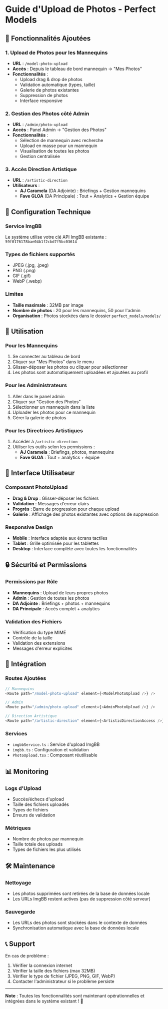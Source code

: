 # Guide d'Upload de Photos - Perfect Models

## 🎯 Fonctionnalités Ajoutées

### 1. **Upload de Photos pour les Mannequins**
- **URL** : `/model-photo-upload`
- **Accès** : Depuis le tableau de bord mannequin → "Mes Photos"
- **Fonctionnalités** :
  - Upload drag & drop de photos
  - Validation automatique (types, taille)
  - Galerie de photos existantes
  - Suppression de photos
  - Interface responsive

### 2. **Gestion des Photos côté Admin**
- **URL** : `/admin/photo-upload`
- **Accès** : Panel Admin → "Gestion des Photos"
- **Fonctionnalités** :
  - Sélection de mannequin avec recherche
  - Upload en masse pour un mannequin
  - Visualisation de toutes les photos
  - Gestion centralisée

### 3. **Accès Direction Artistique**
- **URL** : `/artistic-direction`
- **Utilisateurs** :
  - **AJ Caramela** (DA Adjointe) : Briefings + Gestion mannequins
  - **Fave GLOA** (DA Principale) : Tout + Analytics + Gestion équipe

## 🔧 Configuration Technique

### Service ImgBB
Le système utilise votre clé API ImgBB existante : `59f0176178bae04b1f2cbd7f5bc03614`

### Types de fichiers supportés
- JPEG (.jpg, .jpeg)
- PNG (.png)
- GIF (.gif)
- WebP (.webp)

### Limites
- **Taille maximale** : 32MB par image
- **Nombre de photos** : 20 pour les mannequins, 50 pour l'admin
- **Organisation** : Photos stockées dans le dossier `perfect_models/models/`

## 📱 Utilisation

### Pour les Mannequins
1. Se connecter au tableau de bord
2. Cliquer sur "Mes Photos" dans le menu
3. Glisser-déposer les photos ou cliquer pour sélectionner
4. Les photos sont automatiquement uploadées et ajoutées au profil

### Pour les Administrateurs
1. Aller dans le panel admin
2. Cliquer sur "Gestion des Photos"
3. Sélectionner un mannequin dans la liste
4. Uploader les photos pour ce mannequin
5. Gérer la galerie de photos

### Pour les Directrices Artistiques
1. Accéder à `/artistic-direction`
2. Utiliser les outils selon les permissions :
   - **AJ Caramela** : Briefings, photos, mannequins
   - **Fave GLOA** : Tout + analytics + équipe

## 🎨 Interface Utilisateur

### Composant PhotoUpload
- **Drag & Drop** : Glisser-déposer les fichiers
- **Validation** : Messages d'erreur clairs
- **Progrès** : Barre de progression pour chaque upload
- **Galerie** : Affichage des photos existantes avec options de suppression

### Responsive Design
- **Mobile** : Interface adaptée aux écrans tactiles
- **Tablet** : Grille optimisée pour les tablettes
- **Desktop** : Interface complète avec toutes les fonctionnalités

## 🔒 Sécurité et Permissions

### Permissions par Rôle
- **Mannequins** : Upload de leurs propres photos
- **Admin** : Gestion de toutes les photos
- **DA Adjointe** : Briefings + photos + mannequins
- **DA Principale** : Accès complet + analytics

### Validation des Fichiers
- Vérification du type MIME
- Contrôle de la taille
- Validation des extensions
- Messages d'erreur explicites

## 🚀 Intégration

### Routes Ajoutées
```typescript
// Mannequins
<Route path="/model-photo-upload" element={<ModelPhotoUpload />} />

// Admin
<Route path="/admin/photo-upload" element={<AdminPhotoUpload />} />

// Direction Artistique
<Route path="/artistic-direction" element={<ArtisticDirectionAccess />} />
```

### Services
- `imgbbService.ts` : Service d'upload ImgBB
- `imgbb.ts` : Configuration et validation
- `PhotoUpload.tsx` : Composant réutilisable

## 📊 Monitoring

### Logs d'Upload
- Succès/échecs d'upload
- Taille des fichiers uploadés
- Types de fichiers
- Erreurs de validation

### Métriques
- Nombre de photos par mannequin
- Taille totale des uploads
- Types de fichiers les plus utilisés

## 🛠️ Maintenance

### Nettoyage
- Les photos supprimées sont retirées de la base de données locale
- Les URLs ImgBB restent actives (pas de suppression côté serveur)

### Sauvegarde
- Les URLs des photos sont stockées dans le contexte de données
- Synchronisation automatique avec la base de données locale

## 📞 Support

En cas de problème :
1. Vérifier la connexion internet
2. Vérifier la taille des fichiers (max 32MB)
3. Vérifier le type de fichier (JPEG, PNG, GIF, WebP)
4. Contacter l'administrateur si le problème persiste

---

**Note** : Toutes les fonctionnalités sont maintenant opérationnelles et intégrées dans le système existant ! 🎉
